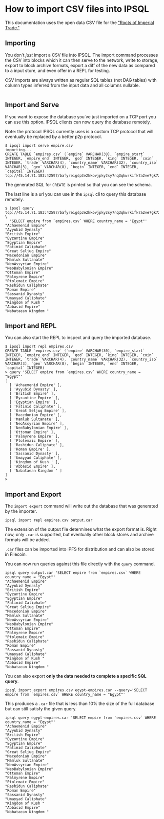 # How to import CSV files into IPSQL

This documentation uses the open data CSV file for the ["Roots of Imperial Trade."](https://www.wnvermeulen.com/empires/)

## Importing

You don't *just* import a CSV file into IPSQL. The import command processes the CSV into blocks
which it can then serve to the network, write to storage, export to block archive formats, export
a diff of the new data as compared to a input store, and even offer in a REPL for testing.

CSV imports are always written as regular SQL tables (not DAG tables) with column types inferred from
the input data and all columns nullable.

```
```

## Import and Serve

If you want to expose the database you've just imported on a TCP port
you can use this option. IPSQL clients can now query the database remotely.

Note: the protocol IPSQL currently uses is a custom TCP protocol that will eventually
be replaced by a better p2p protocol.

```
$ ipsql import serve empire.csv
importing...
CREATE TABLE `empires.csv` (`empire` VARCHAR(30), `empire_start` INTEGER, `empire_end` INTEGER, `god` INTEGER, `king` INTEGER, `coin` INTEGER, `trade` VARCHAR(4), `country_name` VARCHAR(32), `country_iso` VARCHAR(3), `geo` VARCHAR(8), `begin` INTEGER, `end` INTEGER, `capital` INTEGER)
tcp://45.14.71.183:42597/bafyreigdp3e2kkovjpky2sy7nq3qhwrkifk7a2ve7gk7zgvpyzmncwiwoa
```

The generated SQL for `CREATE` is printed so that you can see the schema.

The last line is a url you can use in the `ipsql` cli to query this database remotely.

```
$ ipsql query tcp://45.14.71.183:42597/bafyreigdp3e2kkovjpky2sy7nq3qhwrkifk7a2ve7gk7zgvpyzmncwiwoa \
  'SELECT empire from `empires.csv` WHERE country_name = "Egypt"'
"Achaemenid Empire"
"Ayyubid Dynasty"
"British Empire"
"Byzantine Empire"
"Egyptian Empire"
"Fatimid Caliphate"
"Great Seljuq Empire"
"Macedonian Empire"
"Mamluk Sultanate"
"NeoAssyrian Empire"
"NeoBabylonian Empire"
"Ottoman Empire"
"Palmyrene Empire"
"Ptolemaic Empire"
"Rashidun Caliphate"
"Roman Empire"
"Sassanid Dynasty"
"Umayyad Caliphate"
"Kingdom of Kush "
"Abbasid Empire"
"Nabataean Kingdom "
```

## Import and REPL

You can also start the REPL to inspect and query the imported database.

```
$ ipsql import repl empires.csv
CREATE TABLE `empires.csv` (`empire` VARCHAR(30), `empire_start` INTEGER, `empire_end` INTEGER, `god` INTEGER, `king` INTEGER, `coin` INTEGER, `trade` VARCHAR(4), `country_name` VARCHAR(32), `country_iso` VARCHAR(3), `geo` VARCHAR(8), `begin` INTEGER, `end` INTEGER, `capital` INTEGER)
> query 'SELECT empire from `empires.csv` WHERE country_name = "Egypt"'
[
  [ 'Achaemenid Empire' ],
  [ 'Ayyubid Dynasty' ],
  [ 'British Empire' ],
  [ 'Byzantine Empire' ],
  [ 'Egyptian Empire' ],
  [ 'Fatimid Caliphate' ],
  [ 'Great Seljuq Empire' ],
  [ 'Macedonian Empire' ],
  [ 'Mamluk Sultanate' ],
  [ 'NeoAssyrian Empire' ],
  [ 'NeoBabylonian Empire' ],
  [ 'Ottoman Empire' ],
  [ 'Palmyrene Empire' ],
  [ 'Ptolemaic Empire' ],
  [ 'Rashidun Caliphate' ],
  [ 'Roman Empire' ],
  [ 'Sassanid Dynasty' ],
  [ 'Umayyad Caliphate' ],
  [ 'Kingdom of Kush ' ],
  [ 'Abbasid Empire' ],
  [ 'Nabataean Kingdom ' ]
]
>
```

## Import and Export

The `import export` command will write out the database that was generated by the importer.

```
ipsql import repl empires.csv output.car
```

The extension of the output file determines what the export format is. Right now, only `.car` is
supported, but eventually other block stores and archive formats will be added.

`.car` files can be imported into IPFS for distribution and can also be stored in Filecoin.

You can now run queries against this file directly with the `query` command.

```
ipsql query output.car 'SELECT empire from `empires.csv` WHERE country_name = "Egypt"'
"Achaemenid Empire"
"Ayyubid Dynasty"
"British Empire"
"Byzantine Empire"
"Egyptian Empire"
"Fatimid Caliphate"
"Great Seljuq Empire"
"Macedonian Empire"
"Mamluk Sultanate"
"NeoAssyrian Empire"
"NeoBabylonian Empire"
"Ottoman Empire"
"Palmyrene Empire"
"Ptolemaic Empire"
"Rashidun Caliphate"
"Roman Empire"
"Sassanid Dynasty"
"Umayyad Caliphate"
"Kingdom of Kush "
"Abbasid Empire"
"Nabataean Kingdom "
```

You can also export **only the data needed to complete a specific SQL query**.

```
ipsql import export empires.csv egypt-empires.car --query='SELECT empire from `empires.csv` WHERE country_name = "Egypt"'
```

This produces a `.car` file that is less than 10% the size of the full database but can still satisfy
the given query.

```
ipsql query egypt-empires.car 'SELECT empire from `empires.csv` WHERE country_name = "Egypt"'
"Achaemenid Empire"
"Ayyubid Dynasty"
"British Empire"
"Byzantine Empire"
"Egyptian Empire"
"Fatimid Caliphate"
"Great Seljuq Empire"
"Macedonian Empire"
"Mamluk Sultanate"
"NeoAssyrian Empire"
"NeoBabylonian Empire"
"Ottoman Empire"
"Palmyrene Empire"
"Ptolemaic Empire"
"Rashidun Caliphate"
"Roman Empire"
"Sassanid Dynasty"
"Umayyad Caliphate"
"Kingdom of Kush "
"Abbasid Empire"
"Nabataean Kingdom "
```

